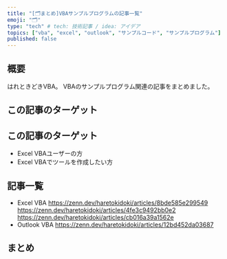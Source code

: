 ```yaml
---
title: "[🗂まとめ]VBAサンプルプログラムの記事一覧"
emoji: "🗂"
type: "tech" # tech: 技術記事 / idea: アイデア
topics: ["vba", "excel", "outlook", "サンプルコード", "サンプルプログラム"]
published: false
---
```

## 概要
はれときどきVBA。
VBAのサンプルプログラム関連の記事をまとめました。
## この記事のターゲット
## この記事のターゲット
- Excel VBAユーザーの方
- Excel VBAでツールを作成したい方
## 記事一覧
- Excel VBA
    https://zenn.dev/haretokidoki/articles/8bde585e299549
    https://zenn.dev/haretokidoki/articles/4fe3c9492bb0e2
    https://zenn.dev/haretokidoki/articles/cb016a39a1562e
- Outlook VBA
    https://zenn.dev/haretokidoki/articles/12bd452da03687
## まとめ